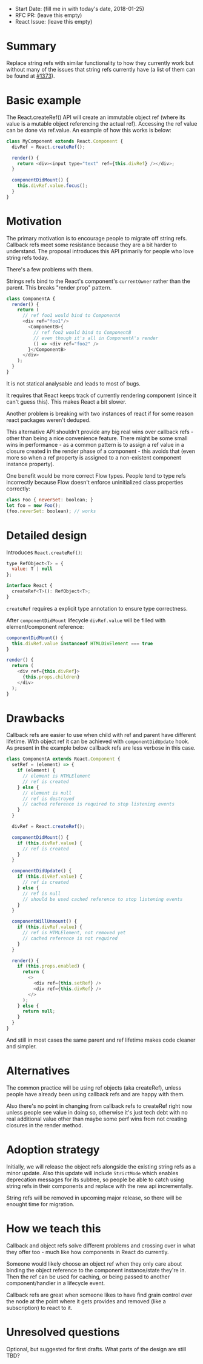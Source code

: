 - Start Date: (fill me in with today's date, 2018-01-25)
- RFC PR: (leave this empty)
- React Issue: (leave this empty)

# Summary

Replace string refs with similar functionality to how they currently work but without many of the issues that string refs currently have (a list of them can be found at [#1373](https://github.com/facebook/react/issues/1373)).  

# Basic example

The React.createRef() API will create an immutable object ref (where its value is a mutable object referencing the actual ref). Accessing the ref value can be done via ref.value. An example of how this works is below:

```js
class MyComponent extends React.Component {
  divRef = React.createRef();

  render() {
    return <div><input type="text" ref={this.divRef} /></div>;
  }

  componentDidMount() {
    this.divRef.value.focus();
  }
}
```

# Motivation

The primary motivation is to encourage people to migrate off string refs. Callback refs meet some resistance because they are a bit harder to understand. The proposal introduces this API primarily for people who love string refs today.

There's a few problems with them.

Strings refs bind to the React's component's `currentOwner` rather than the parent. This breaks "render prop" pattern.

```js
class ComponentA {
  render() {
    return (
      // ref foo1 would bind to ComponentA
      <div ref="foo1"/>
        <ComponentB>{
          // ref foo2 would bind to ComponentB
          // even though it's all in ComponentA's render
          () => <div ref="foo2" />
        }</ComponentB>
      </div>
    );
  }
}
```

It is not statical analysable and leads to most of bugs.

It requires that React keeps track of currently rendering component (since it can't guess this). This makes React a bit slower.

Another problem is breaking with two instances of react if for some reason react packages weren't deduped.

This alternative API shouldn't provide any big real wins over callback refs - other than being a nice convenience feature. There might be some small wins in performance - as a common pattern is to assign a ref value in a closure created in the render phase of a component - this avoids that (even more so when a ref property is assigned to a non-existent component instance property).

One benefit would be more correct Flow types. People tend to type refs incorrectly because Flow doesn't enforce uninitialized class properties correctly:

```js
class Foo { neverSet: boolean; }
let foo = new Foo();
(foo.neverSet: boolean); // works
```

# Detailed design

Introduces `React.createRef()`:

```js
type RefObject<T> = {
  value: T | null
};

interface React {
  createRef<T>(): RefObject<T>;
}
```

`createRef` requires a explicit type annotation to ensure type correctness.

After `componentDidMount` lifecycle `divRef.value` will be filled with element/component reference:

```js
componentDidMount() {
  this.divRef.value instanceof HTMLDivElement === true
}

render() {
  return (
    <div ref={this.divRef}>
      {this.props.children}
    </div>
  );
}
```

# Drawbacks

Callback refs are easier to use when child with ref and parent have different lifetime. With object ref it can be achieved with `componentDidUpdate` hook. As present in the example below callback refs are less verbose in this case.

```js
class ComponentA extends React.Component {
  setRef = (element) => {
    if (element) {
      // element is HTMLElement
      // ref is created
    } else {
      // element is null
      // ref is destroyed
      // cached reference is required to stop listening events
    }
  }

  divRef = React.createRef();

  componentDidMount() {
    if (this.divRef.value) {
      // ref is created
    }
  }

  componentDidUpdate() {
    if (this.divRef.value) {
      // ref is created
    } else {
      // ref is null
      // should be used cached reference to stop listening events
    }
  }

  componentWillUnmount() {
    if (this.divRef.value) {
      // ref is HTMLElement, not removed yet
      // cached reference is not required
    }
  }

  render() {
    if (this.props.enabled) {
      return (
        <>
          <div ref={this.setRef} />
          <div ref={this.divRef} />
        </>
      );
    } else {
      return null;
    }
  }
}
```

And still in most cases the same parent and ref lifetime makes code cleaner and simpler.

# Alternatives

The common practice will be using ref objects (aka createRef), unless people have already been using callback refs and are happy with them.

Also there's no point in changing from callback refs to createRef right now unless people see value in doing so, otherwise it's just tech debt with no real additional value other than maybe some perf wins from not creating closures in the render method.

# Adoption strategy

Initially, we will release the object refs alongside the existing string refs as a minor update. Also this update will include `StrictMode` which enables deprecation messages for its subtree, so people be able to catch using string refs in their components and replace with the new api incrementally.

String refs will be removed in upcoming major release, so there will be enought time for migration.

# How we teach this

Callback and object refs solve different problems and crossing over in what they offer too - much like how components in React do currently.

Someone would likely choose an object ref when they only care about binding the object reference to the component instance/state they're in. Then the ref can be used for caching, or being passed to another component/handler in a lifecycle event.

Callback refs are great when someone likes to have find grain control over the node at the point where it gets provides and removed (like a subscription) to react to it.

# Unresolved questions

Optional, but suggested for first drafts. What parts of the design are still
TBD?
